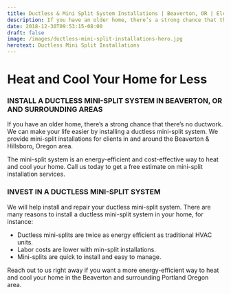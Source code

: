 ```yaml
---
title: Ductless & Mini Split System Installations | Beaverton, OR | Elevate Heating & Cooling, LLC
description: If you have an older home, there’s a strong chance that there’s no ductwork. We can make your life easier by installing a ductless mini-split system.
date: 2018-12-30T09:53:15-08:00
draft: false
image: /images/ductless-mini-split-installations-hero.jpg
herotext: Ductless Mini Split Installations
---
```


# Heat and Cool Your Home for Less

### INSTALL A DUCTLESS MINI-SPLIT SYSTEM IN BEAVERTON, OR AND SURROUNDING AREAS

If you have an older home, there’s a strong chance that there’s no ductwork. We can make your life easier by installing a ductless mini-split system. We provide mini-split installations for clients in and around the Beaverton & Hillsboro, Oregon area.

The mini-split system is an energy-efficient and cost-effective way to heat and cool your home. Call us today to get a free estimate on mini-split installation services.

### INVEST IN A DUCTLESS MINI-SPLIT SYSTEM

We will help install and repair your ductless mini-split system. There are many reasons to install a ductless mini-split system in your home, for instance:

- Ductless mini-splits are twice as energy efficient as traditional HVAC units.
- Labor costs are lower with min-split installations.
- Mini-splits are quick to install and easy to manage.

Reach out to us right away if you want a more energy-efficient way to heat and cool your home in the Beaverton and surrounding Portland Oregon area.